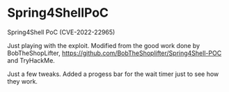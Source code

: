 # Spring4ShellPoC
Spring4Shell PoC (CVE-2022-22965)

Just playing with the exploit.
Modified from the good work done by BobTheShopLifter, https://github.com/BobTheShoplifter/Spring4Shell-POC
and TryHackMe.

Just a few tweaks.
Added a progess bar for the wait timer just to see how they work.
